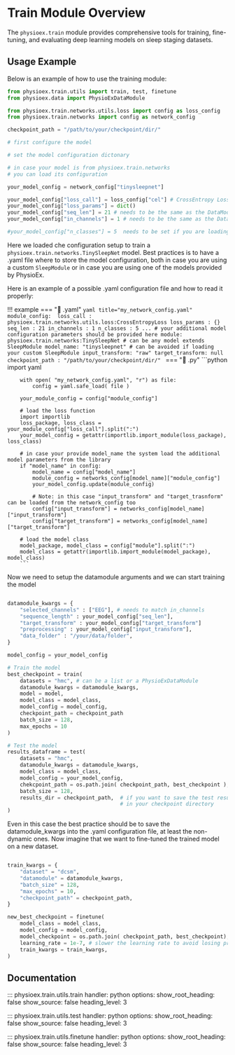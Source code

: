 # Train Module Overview

The `physioex.train` module provides comprehensive tools for training, fine-tuning, and evaluating deep learning models on sleep staging datasets. 

## Usage Example

Below is an example of how to use the training module:

```python
from physioex.train.utils import train, test, finetune
from physioex.data import PhysioExDataModule

from physioex.train.networks.utils.loss import config as loss_config
from physioex.train.networks import config as network_config

checkpoint_path = "/path/to/your/checkpoint/dir/"

# first configure the model

# set the model configuration dictonary

# in case your model is from physioex.train.networks
# you can load its configuration

your_model_config = network_config["tinysleepnet"] 

your_model_config["loss_call"] = loss_config["cel"] # CrossEntropy Loss
your_model_config["loss_params"] = dict()
your_model_config["seq_len"] = 21 # needs to be the same as the DataModule
your_model_config["in_channels"] = 1 # needs to be the same as the DataModule

#your_model_config["n_classes"] = 5  needs to be set if you are loading a custom SleepModule
```

Here we loaded che configuration setup to train a `physioex.train.networks.TinySleepNet` model. Best practices is to have a .yaml file where to store the model configuration, both in case you are using a custom  `SleepModule` or in case you are using one of the models provided by PhysioEx. 

Here is an example of a possible .yaml configuration file and how to read it properly:

!!! example
    === "&#x1F4C4; .yaml"
        ```yaml title="my_network_config.yaml"
        module_config: 
            loss_call : physioex.train.networks.utils.loss:CrossEntropyLoss
            loss_params : {}
            seq_len : 21
            in_channels : 1
            n_classes : 5
            ... # your additional model configuration parameters should be provided here
        module: physioex.train.networks:TinySleepNet # can be any model extends SleepModule
        model_name: "tinysleepnet" # can be avoided if loading your custom SleepModule
        input_transform: "raw"
        target_transform: null
        checkpoint_path : "/path/to/your/checkpoint/dir/"
        ```
    === "&#x1F4C4; .py"
        ```python
        import yaml

        with open( "my_network_config.yaml", "r") as file:
            config = yaml.safe_load( file )

        your_module_config = config["module_config"]

        # load the loss function 
        import importlib
        loss_package, loss_class = your_module_config["loss_call"].split(":")
        your_model_config = getattr(importlib.import_module(loss_package), loss_class)

        # in case your provide model_name the system load the additional model parameters from the library
        if "model_name" in config:
            model_name = config["model_name"]
            module_config = networks_config[model_name]["module_config"]
            your_model_config.update(module_config)

            # Note: in this case "input_transform" and "target_trasnform" can be loaded from the network_config too
            config["input_transform"] = networks_config[model_name]["input_transform"]
            config["target_transform"] = networks_config[model_name]["target_transform"]

        # load the model class
        model_package, model_class = config["module"].split(":")
        model_class = getattr(importlib.import_module(model_package), model_class)
        ```

Now we need to setup the datamodule arguments and we can start training the model

```python

datamodule_kwargs = {
    "selected_channels" : ["EEG"], # needs to match in_channels
    "sequence_length" : your_model_config["seq_len"],
    "target_transform" : your_model_config["target_transform"]
    "preprocessing" : your_model_config["input_transform"],
    "data_folder" : "/your/data/folder",
}

model_config = your_model_config

# Train the model
best_checkpoint = train(
    datasets = "hmc", # can be a list or a PhysioExDataModule
    datamodule_kwargs = datamodule_kwargs,
    model = model,
    model_class = model_class,
    model_config = model_config,
    checkpoint_path = checkpoint_path
    batch_size = 128,
    max_epochs = 10
)

# Test the model
results_dataframe = test(
    datasets = "hmc",
    datamodule_kwargs = datamodule_kwargs,
    model_class = model_class,
    model_config = your_model_config,
    chekcpoint_path = os.path.join( checkpoint_path, best_checkpoint ),
    batch_size = 128,
    results_dir = checkpoint_path,  # if you want to save the test results 
                                    # in your checkpoint directory
)
```
Even in this case the best practice should be to save the datamodule_kwargs into the .yaml configuration file, at least the non-dynamic ones. Now imagine that we want to fine-tuned the trained model on a new dataset.

```python

train_kwargs = {
    "dataset" = "dcsm",
    "datamodule" = datamodule_kwargs,
    "batch_size" = 128,
    "max_epochs" = 10,
    "checkpoint_path" = checkpoint_path,
}

new_best_checkpoint = finetune(
    model_class = model_class,
    model_config = model_config,
    model_checkpoint = os.path.join( checkpoint_path, best_checkpoint),
    learning_rate = 1e-7, # slower the learning rate to avoid losing prior training info.
    train_kwargs = train_kwargs,
) 
```

## Documentation

::: physioex.train.utils.train
    handler: python
    options:
      show_root_heading: false
      show_source: false
      heading_level: 3

::: physioex.train.utils.test
    handler: python
    options:
      show_root_heading: false
      show_source: false
      heading_level: 3

::: physioex.train.utils.finetune
    handler: python
    options:
      show_root_heading: false
      show_source: false
      heading_level: 3
